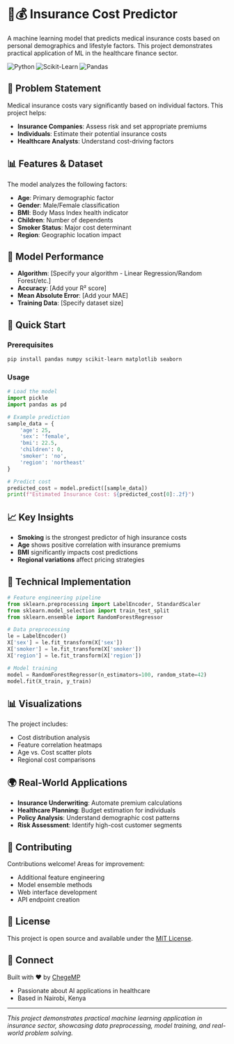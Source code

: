 # 🏥💰 Insurance Cost Predictor

A machine learning model that predicts medical insurance costs based on personal demographics and lifestyle factors. This project demonstrates practical application of ML in the healthcare finance sector.

![Python](https://img.shields.io/badge/Python-3776AB?style=flat-square&logo=python&logoColor=white)
![Scikit-Learn](https://img.shields.io/badge/scikit--learn-F7931E?style=flat-square&logo=scikit-learn&logoColor=white)
![Pandas](https://img.shields.io/badge/pandas-150458?style=flat-square&logo=pandas&logoColor=white)

## 🎯 Problem Statement

Medical insurance costs vary significantly based on individual factors. This project helps:
- **Insurance Companies**: Assess risk and set appropriate premiums
- **Individuals**: Estimate their potential insurance costs
- **Healthcare Analysts**: Understand cost-driving factors

## 📊 Features & Dataset

The model analyzes the following factors:
- **Age**: Primary demographic factor
- **Gender**: Male/Female classification
- **BMI**: Body Mass Index health indicator
- **Children**: Number of dependents
- **Smoker Status**: Major cost determinant
- **Region**: Geographic location impact

## 🤖 Model Performance

- **Algorithm**: [Specify your algorithm - Linear Regression/Random Forest/etc.]
- **Accuracy**: [Add your R² score]
- **Mean Absolute Error**: [Add your MAE]
- **Training Data**: [Specify dataset size]

## 🚀 Quick Start

### Prerequisites
```bash
pip install pandas numpy scikit-learn matplotlib seaborn
```

### Usage
```python
# Load the model
import pickle
import pandas as pd

# Example prediction
sample_data = {
    'age': 25,
    'sex': 'female',
    'bmi': 22.5,
    'children': 0,
    'smoker': 'no',
    'region': 'northeast'
}

# Predict cost
predicted_cost = model.predict([sample_data])
print(f"Estimated Insurance Cost: ${predicted_cost[0]:.2f}")
```

## 📈 Key Insights

- **Smoking** is the strongest predictor of high insurance costs
- **Age** shows positive correlation with insurance premiums
- **BMI** significantly impacts cost predictions
- **Regional variations** affect pricing strategies

## 🔧 Technical Implementation

```python
# Feature engineering pipeline
from sklearn.preprocessing import LabelEncoder, StandardScaler
from sklearn.model_selection import train_test_split
from sklearn.ensemble import RandomForestRegressor

# Data preprocessing
le = LabelEncoder()
X['sex'] = le.fit_transform(X['sex'])
X['smoker'] = le.fit_transform(X['smoker'])
X['region'] = le.fit_transform(X['region'])

# Model training
model = RandomForestRegressor(n_estimators=100, random_state=42)
model.fit(X_train, y_train)
```

## 📊 Visualizations

The project includes:
- Cost distribution analysis
- Feature correlation heatmaps
- Age vs. Cost scatter plots
- Regional cost comparisons

## 🌍 Real-World Applications

- **Insurance Underwriting**: Automate premium calculations
- **Healthcare Planning**: Budget estimation for individuals
- **Policy Analysis**: Understand demographic cost patterns
- **Risk Assessment**: Identify high-cost customer segments

## 🤝 Contributing

Contributions welcome! Areas for improvement:
- Additional feature engineering
- Model ensemble methods
- Web interface development
- API endpoint creation

## 📝 License

This project is open source and available under the [MIT License](LICENSE).

## 🔗 Connect

Built with ❤️ by [ChegeMP](https://github.com/chegeMP)
- Passionate about AI applications in healthcare
- Based in Nairobi, Kenya

---

*This project demonstrates practical machine learning application in insurance sector, showcasing data preprocessing, model training, and real-world problem solving.*
